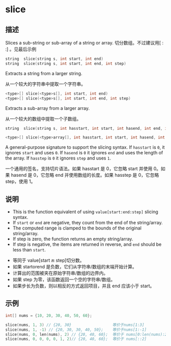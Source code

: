 # slice

## 描述

Slices a sub-string or sub-array of a string or array. 切分数组。不过建议用[ : :] 。见最后示例

```c
string  slice(string s, int start, int end)
string  slice(string s, int start, int end, int step)
```

Extracts a string from a larger string.

从一个较大的字符串中提取一个字符串。

```c
<type>[] slice(<type>s[], int start, int end)
<type>[] slice(<type>s[], int start, int end, int step)
```

Extracts a sub-array from a larger array.

从一个较大的数组中提取一个子数组。

```c
string  slice(string s, int hasstart, int start, int hasend, int end, int hasstep, int step)

<type>[] slice(<type>array[], int hasstart, int start, int hasend, int end, int hasstep, int step)
```

A general-purpose signature to support the slicing syntax. If `hasstart` is `0`, it ignores `start` and uses `0`. If `hasend` is `0` it ignores `end` and
uses the length of the array. If `hasstep` is `0` it ignores `step` and uses `1`.

一个通用的签名，支持切片语法。如果 hasstart 是 0，它忽略 start 并使用 0。如果 hasend 是 0，它忽略 end 并使用数组的长度。如果 hasstep 是 0，它忽略 step，使用 1。

## 说明

- This is the function equivalent of using `value[start:end:step]` slicing syntax.
- If `start` or `end` are negative, they count from the end of the string/array.
- The computed range is clamped to the bounds of the original string/array.
- If step is zero, the function returns an empty string/array.
- If step is negative, the items are returned in reverse, and `end` should be less than `start`.

* 等同于 value[start :end: step]切分数。
* 如果 startorend 是负数，它们从字符串/数组的末端开始计算。
* 计算出的范围被夹在原始字符串/数组的边界内。
* 如果 step 为零，该函数返回一个空的字符串/数组。
* 如果步长为负数，则以相反的方式返回项目，并且 end 应该小于 start。

## 示例

```c
int[] nums = {10, 20, 30, 40, 50, 60};

slice(nums, 1, 3) // {20, 30}                  等价于nums[1:3]
slice(nums, 1, -1) // {20, 30, 30, 40, 50};    等价于nums[1:-1]
slice(nums, 0, len(nums), 2) // {20, 40, 60};  等价于 nums[0:len(nums):2]
slice(nums, 0, 0, 0, 0, 1, 2)// {20, 40, 60};  等价于 nums[::2]
```
